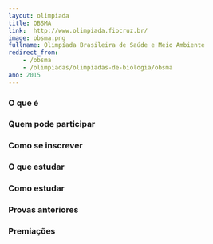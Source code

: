 ```yaml
---
layout: olimpiada
title: OBSMA
link:  http://www.olimpiada.fiocruz.br/
image: obsma.png
fullname: Olimpíada Brasileira de Saúde e Meio Ambiente
redirect_from: 
    - /obsma
    - /olimpiadas/olimpiadas-de-biologia/obsma
ano: 2015
---
```



### **O que é**



### **Quem pode participar**



### **Como se inscrever**



### **O que estudar**



### **Como estudar**



### **Provas anteriores**



### **Premiações**





[1]: http://www.olimpiada.fiocruz.br/
[2]: http://www.olimpiada.fiocruz.br/
